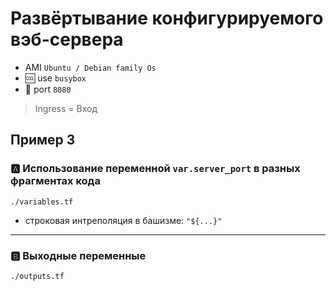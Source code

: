 # Развёртывание   конфигурируемого вэб-сервера

- AMI `Ubuntu / Debian family Os`
- :cool: use `busybox`
- :key: port `8080`
  
> Ingress = Вход

## Пример 3

### :a: Использование переменной `var.server_port` в разных фрагментах кода

`./variables.tf`

- строковая интреполяция в башизме: `"${...}"`

---

### :b: Bыходные переменные

`./outputs.tf`
